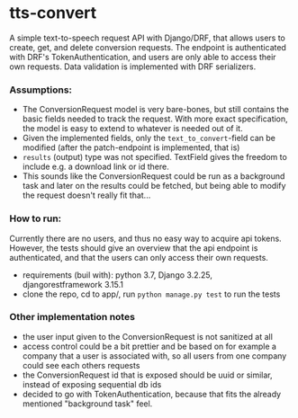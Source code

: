 # tts-convert
A simple text-to-speech request API with Django/DRF, that allows users to create, get, and delete conversion requests. The endpoint is authenticated with DRF's TokenAuthentication, and users are only able to access their own requests. Data validation is implemented with DRF serializers.

### Assumptions:
 - The ConversionRequest model is very bare-bones, but still contains the basic fields needed to track the request. With more exact specification, the model is easy to extend to whatever is needed out of it.
 - Given the implemented fields, only the `text_to_convert`-field can be modified (after the patch-endpoint is implemented, that is)
 - `results` (output) type was not specified. TextField gives the freedom to include e.g. a download link or id there.
 - This sounds like the ConversionRequest could be run as a background task and later on the results could be fetched, but being able to modify the request doesn't really fit that...

### How to run:
Currently there are no users, and thus no easy way to acquire api tokens. However, the tests should give an overview that the api endpoint is authenticated, and that the users can only access their own requests.

* requirements (buil with): python 3.7, Django 3.2.25, djangorestframework 3.15.1
* clone the repo, cd to app/, run  `python manage.py test` to run the tests

### Other implementation notes

* the user input given to the ConversionRequest is not sanitized at all
* access control could be a bit prettier and be based on for example a company that a user is associated with, so all users from one company could see each others requests
* the ConversionRequest id that is exposed should be uuid or similar, instead of exposing sequential db ids
* decided to go with TokenAuthentication, because that fits the already mentioned "background task" feel.


